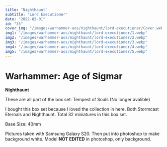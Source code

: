 ```yaml
---
title: "Nighthaunt"
subtitle: "Lord Executioner"
date: "2022-02-01"
id: "35"
cover_img: "/images/warhammer-aos/nighthaunt/lord-executioner/Cover.webp"
img1: "/images/warhammer-aos/nighthaunt/lord-executioner/1.webp"
img2: "/images/warhammer-aos/nighthaunt/lord-executioner/2.webp"
img3: "/images/warhammer-aos/nighthaunt/lord-executioner/3.webp"
img4: "/images/warhammer-aos/nighthaunt/lord-executioner/4.webp"
img5: "/images/warhammer-aos/nighthaunt/lord-executioner/5.webp"
---
```


# Warhammer: Age of Sigmar

**Nighthaunt**

These are all part of the box set: Tempest of Souls (No longer avalible)

I bought this box set because I loved the collection in here. Both Stormcast Eternals and Nighthaunt. Total 32 miniatures in this box set.

Base Size: 40mm

Pictures taken with Samsung Galaxy S20. Then put into photoshop to make background white. Model **NOT EDITED** in photoshop, only background.